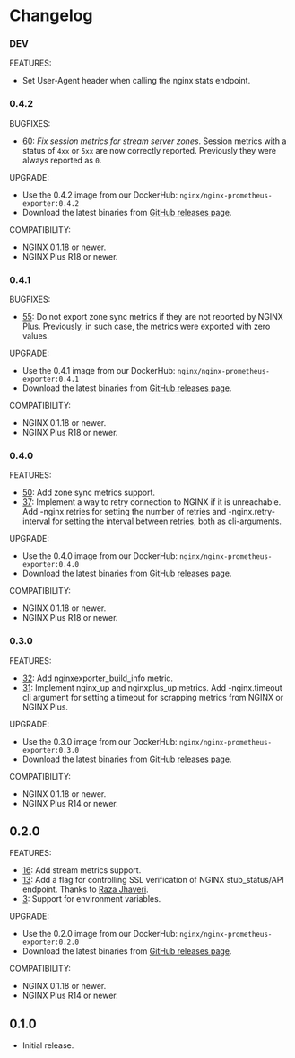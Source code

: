 # Changelog

### DEV

FEATURES:
* Set User-Agent header when calling the nginx stats endpoint.

### 0.4.2

BUGFIXES:
* [60](https://github.com/nginxinc/nginx-prometheus-exporter/pull/60): *Fix session metrics for stream server zones*. Session metrics with a status of `4xx` or `5xx` are now correctly reported. Previously they were always reported as `0`.

UPGRADE:
* Use the 0.4.2 image from our DockerHub: `nginx/nginx-prometheus-exporter:0.4.2`
* Download the latest binaries from [GitHub releases page](https://github.com/nginxinc/nginx-prometheus-exporter/releases/tag/v0.4.2).

COMPATIBILITY:
* NGINX 0.1.18 or newer.
* NGINX Plus R18 or newer.

### 0.4.1

BUGFIXES:
* [55](https://github.com/nginxinc/nginx-prometheus-exporter/pull/55): Do not export zone sync metrics if they are not reported by NGINX Plus. Previously, in such case, the metrics were exported with zero values.

UPGRADE:
* Use the 0.4.1 image from our DockerHub: `nginx/nginx-prometheus-exporter:0.4.1`
* Download the latest binaries from [GitHub releases page](https://github.com/nginxinc/nginx-prometheus-exporter/releases/tag/v0.4.1).

COMPATIBILITY:
* NGINX 0.1.18 or newer.
* NGINX Plus R18 or newer.

### 0.4.0

FEATURES:
* [50](https://github.com/nginxinc/nginx-prometheus-exporter/pull/50): Add zone sync metrics support.
* [37](https://github.com/nginxinc/nginx-prometheus-exporter/pull/37): Implement a way to retry connection to NGINX if it is unreachable. Add -nginx.retries for setting the number of retries and -nginx.retry-interval for setting the interval between retries, both as cli-arguments.

UPGRADE:
* Use the 0.4.0 image from our DockerHub: `nginx/nginx-prometheus-exporter:0.4.0`
* Download the latest binaries from [GitHub releases page](https://github.com/nginxinc/nginx-prometheus-exporter/releases/tag/v0.4.0).

COMPATIBILITY:
* NGINX 0.1.18 or newer.
* NGINX Plus R18 or newer.

### 0.3.0

FEATURES:
* [32](https://github.com/nginxinc/nginx-prometheus-exporter/pull/32): Add nginxexporter_build_info metric.
* [31](https://github.com/nginxinc/nginx-prometheus-exporter/pull/31): Implement nginx_up and nginxplus_up metrics. Add -nginx.timeout cli argument for setting a timeout for scrapping metrics from NGINX or NGINX Plus.

UPGRADE:
* Use the 0.3.0 image from our DockerHub: `nginx/nginx-prometheus-exporter:0.3.0`
* Download the latest binaries from [GitHub releases page](https://github.com/nginxinc/nginx-prometheus-exporter/releases/tag/v0.3.0).

COMPATIBILITY:
* NGINX 0.1.18 or newer.
* NGINX Plus R14 or newer.

## 0.2.0

FEATURES:
* [16](https://github.com/nginxinc/nginx-prometheus-exporter/pull/16): Add stream metrics support.
* [13](https://github.com/nginxinc/nginx-prometheus-exporter/pull/13): Add a flag for controlling SSL verification of NGINX stub_status/API endpoint. Thanks to [Raza Jhaveri](https://github.com/razaj92).
* [3](https://github.com/nginxinc/nginx-prometheus-exporter/pull/3): Support for environment variables.

UPGRADE:
* Use the 0.2.0 image from our DockerHub: `nginx/nginx-prometheus-exporter:0.2.0`
* Download the latest binaries from [GitHub releases page](https://github.com/nginxinc/nginx-prometheus-exporter/releases/tag/v0.2.0).

COMPATIBILITY:
* NGINX 0.1.18 or newer.
* NGINX Plus R14 or newer.

## 0.1.0 

* Initial release.